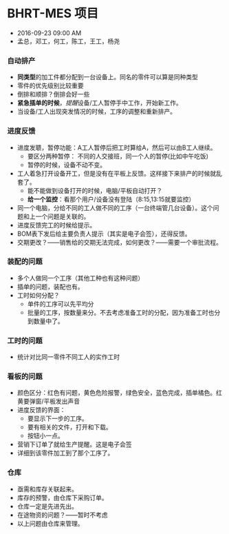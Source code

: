 # BHRT-MES 项目
* 2016-09-23 09:00 AM 
* 孟总，邓工，何工，陈工，王工，杨尧

### 自动排产

* **同类型**的加工件都分配到一台设备上。同名的零件可以算是同种类型
* 零件的优先级别比较重要
* 倒排和顺排？倒排会好一些
* **紧急插单的时候**，*提醒*设备/工人暂停手中工作，开始新工作。
* 当设备/工人出现突发情况的时候，工序的调整和重新排产。

### 进度反馈

* 进度发聩，暂停功能：A工人暂停后把工时算给A，然后可以由B工人继续。
    * 要区分两种暂停： 不同的人交接班，同一个人的暂停(比如中午吃饭)
    * 暂停的时候，设备不动不变。
* 工人着急打开设备开工，但是没有在平板上反馈。这样接下来排产的时候就乱套了。
    * 能不能做到设备打开的时候，电脑/平板自动打开？
    * **给一个监控**：看那个用户/设备没有登陆（8:15,13:15就要监控）
* 同一个电脑，分给不同的工人做不同的工序（一台终端管几台设备）。这个问题和上一个问题是关联的。
* 进度反馈完工的时候给提示。
* BOM表下发后给主要负责人提示（其实是电子会签），还得反馈。
* 交期更改？——销售给的交期无法完成，如何更改？——需要一个审批流程。

### 装配的问题
* 多个人做同一个工序（其他工种也有这种问题）
* 插单的问题，装配也有。
* 工时如何分配？
	* 单件的工序可以先平均分
	* 批量的工序，按数量来分。不去考虑准备工时的分配，因为准备工时也分到数量中了。

### 工时的问题
* 统计对比同一零件不同工人的实作工时

### 看板的问题
* 颜色区分：红色有问题，黄色危险报警，绿色安全，蓝色完成，插单橘色。红黄要弹窗/平板发出声音
* 进度反馈的界面：
    * 要显示下一步的工序。
    * 要有相关的文件，打开和下载。
    * 按钮小一点。
* 营销下订单了就给生产提醒。这是电子会签
* 详细到该零件加工到了那个工序了。
    
### 仓库
* 亟需和库存关联起来。
* 库存的预警，由仓库下采购订单。
* 仓库一定是先进先出。
* 在途物资的问题？——暂时不考虑
* 以上问题由仓库来管理。